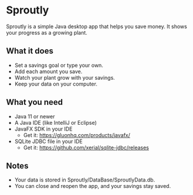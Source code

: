 # Sproutly
Sproutly is a simple Java desktop app that helps you save money. It shows your progress as a growing plant.

## What it does
- Set a savings goal or type your own.
- Add each amount you save.
- Watch your plant grow with your savings.
- Keep your data on your computer.

## What you need
- Java 11 or newer
- A Java IDE (like IntelliJ or Eclipse)
- JavaFX SDK in your IDE
  - Get it: https://gluonhq.com/products/javafx/
- SQLite JDBC file in your IDE
  - Get it: https://github.com/xerial/sqlite-jdbc/releases

## Notes
- Your data is stored in Sproutly/DataBase/SproutlyData.db.
- You can close and reopen the app, and your savings stay saved.

